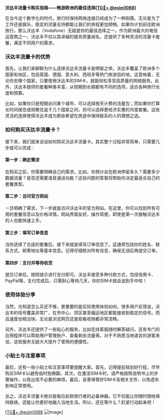 **沃达丰流量卡购买指南——畅游欧洲的最佳选择[[TG💪+ @esim1088](https://t.me/s/esim1088)]**

在当今这个数字化的时代，旅行时保持网络连接已经成为了一种刚需。无论是为了工作还是娱乐，稳定的流量支持都能让我们的旅程更加顺畅。如果你计划前往欧洲旅行，那么沃达丰（Vodafone）无疑是你的最佳选择之一。作为欧洲最大的电信运营商之一，沃达丰不仅以其卓越的服务质量闻名，还提供了多种灵活的流量卡套餐，满足不同用户的需求。

### 沃达丰流量卡的优势

首先，让我们来聊聊为什么选择沃达丰流量卡是明智之举。沃达丰覆盖了欧洲多个国家和地区，包括英国、德国、意大利、西班牙等热门旅游目的地。这意味着，无论你去哪个国家，只要使用沃达丰的SIM卡，就能轻松享受高质量的网络服务。此外，沃达丰提供的套餐种类丰富，从短期到长期都有不同的选项，适合各种旅行长度和预算。

比如，如果你只是短期访问某个城市，可以选择按天计费的流量包；而如果你打算长时间居住或频繁往返于几个国家之间，则可以选择更经济实惠的月度套餐。这些灵活的选择使得沃达丰成为那些希望在旅途中保持联系的人的理想之选。

### 如何购买沃达丰流量卡？

接下来，我们就来谈谈如何购买沃达丰流量卡。其实整个过程非常简单，只需要几步就可以完成：

#### 第一步：确定需求
在购买之前，你需要明确自己的需求。比如，你预计会在欧洲停留多久？需要多少数据流量？是否还需要语音通话功能？这些问题的答案将帮助你决定最适合自己的套餐类型。

#### 第二步：访问官方网站
一旦明确了需求，下一步就是访问沃达丰的官方网站。在这里，你可以找到所有可用的套餐信息以及价格详情。网站界面友好，操作简便，即使是第一次接触沃达丰的人也能快速上手。

#### 第三步：填写订单信息
当你选择了合适的套餐后，接下来就是填写订单信息了。这通常包括你的姓名、联系方式、邮寄地址等基本信息。记得仔细核对所有信息，确保无误后再提交订单。

#### 第四步：支付并等待收货
提交订单后，按照提示进行支付即可。沃达丰接受多种付款方式，包括信用卡、PayPal等。支付完成后，只需耐心等待几天，你的SIM卡就会送到手中啦！

### 使用体验分享

当然，光知道怎么买还不够，更重要的是实际使用体验如何。很多用户反馈说，沃达丰的信号覆盖非常广，在市中心、郊区甚至偏远地区都能接收到稳定的信号。而且速度也相当快，无论是浏览网页还是观看视频都非常流畅。

另外，沃达丰还提供了一些贴心的服务，比如在线客服随时解答疑问，还有专门的应用程序可以帮助用户管理账户、查看剩余流量等。对于不熟悉当地语言的游客来说，这些服务无疑大大提升了使用的便捷性。

### 小贴士与注意事项

最后，还有一些小贴士和注意事项要提醒大家。首先，记得提前规划好行程，尽早购买SIM卡以避免临时抱佛脚。其次，在激活SIM卡时，请严格按照说明书上的步骤操作，以免出现不必要的麻烦。最后，妥善保管好SIM卡及相关文件，以免遗失影响正常使用。

总之，沃达丰流量卡绝对是每位赴欧旅行者的必备神器。它不仅能让你随时随地保持联络，还能让你更好地融入当地生活。所以，还在等什么？赶紧行动起来吧！

[[TG💪+ @esim1088](https://t.me/s/esim1088) ![Image](https://i.postimg.cc/4NQfJmqS/Snipaste-2025-05-13-00-14-12.png)]